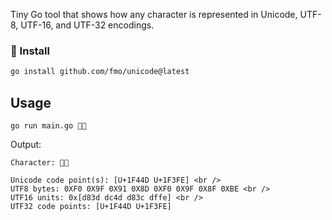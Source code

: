 Tiny Go tool that shows how any character is represented in Unicode, UTF-8, UTF-16, and UTF-32 encodings.

### 🧩 Install

```bash
go install github.com/fmo/unicode@latest
```

## Usage

`go run main.go 👍🏾`

Output:

```
Character: 👍🏾

Unicode code point(s): [U+1F44D U+1F3FE] <br />
UTF8 bytes: 0XF0 0X9F 0X91 0X8D 0XF0 0X9F 0X8F 0XBE <br />
UTF16 units: 0x[d83d dc4d d83c dffe] <br />
UTF32 code points: [U+1F44D U+1F3FE]
```
